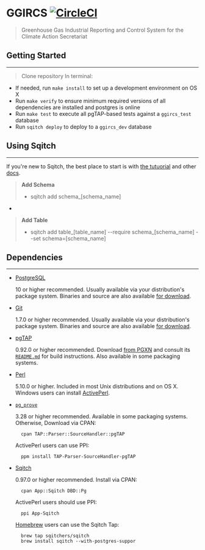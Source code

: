 GGIRCS
[![CircleCI](https://circleci.com/gh/bcgov/cas-ggircs/tree/master.svg?style=shield)](https://circleci.com/gh/bcgov/cas-ggircs/tree/master)
======

> Greenhouse Gas Industrial Reporting and Control System
> for the Climate Action Secretariat

## Getting Started
------------
> Clone repository
> In terminal:
  - If needed, run `make install` to set up a development environment on OS X
  - Run `make verify` to ensure minimum required versions of all dependencies are installed and postgres is online
  - Run `make test` to execute all pgTAP-based tests against a `ggircs_test` database
  - Run `sqitch deploy` to deploy to a `ggircs_dev` database

## Using Sqitch
------------
If you're new to Sqitch, the best place to start is with [the tutuorial](https://github.com/sqitchers/sqitch/blob/master/lib/sqitchtutorial.pod) and other [docs](https://sqitch.org/docs/).

> **Add Schema**
> - sqitch add schema_[schema_name]
-
> **Add Table**
> - sqitch add table_[table_name] --require schema_[schema_name] --set schema=[schema_name]

## Dependencies
------------
* [PostgreSQL](http://www.postgresql.org/)

    10 or higher recommended. Usually available via your distribution's
    package system. Binaries and source are also available
    [for download](http://www.postgresql.org/download/).

* [Git](http://git-scm.com)

    1.7.0 or higher recommended. Usually available via your distribution's
    package system. Binaries and source are also available
    [for download](http://git-scm.com/downloads).

* [pgTAP](http://pgtap.org/)

    0.92.0 or higher recommended. Download
    [from PGXN](http://pgxn.org/dist/pgtap/) and consult its
    [`README.md`](https://github.com/theory/pgtap/blob/master/README.md) for
    build instructions. Also available in some packaging systems.

* [Perl](http://perl.org/)

    5.10.0 or higher. Included in most Unix distributions and on OS X. Windows
    users can install
    [ActivePerl](http://www.activestate.com/activeperl/downloads).

* [`pg_prove`](http://pgtap.org/pg_prove.html)

    3.28 or higher recommended. Available in some packaging systems.
    Otherwise, Download via CPAN:

        cpan TAP::Parser::SourceHandler::pgTAP

    ActivePerl users can use PPI:

        ppm install TAP-Parser-SourceHandler-pgTAP

* [Sqitch](http://sqitch.org/)

    0.97.0 or higher recommended. Install via CPAN:

        cpan App::Sqitch DBD::Pg

    ActivePerl users should use PPI:

        ppi App-Sqitch

    [Homebrew](http://brew.sh) users can use the Sqitch Tap:

        brew tap sqitchers/sqitch
        brew install sqitch --with-postgres-suppor
